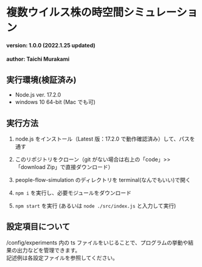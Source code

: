 # 複数ウイルス株の時空間シミュレーション

#### version: 1.0.0 (2022.1.25 updated)

#### author: Taichi Murakami

## 実行環境(検証済み)

- Node.js ver. 17.2.0
- windows 10 64-bit (Mac でも可)

## 実行方法

1. node.js をインストール（Latest 版：17.2.0 で動作確認済み）して、パスを通す

2. このリポジトリをクローン（git がない場合は右上の「code」>> 「download Zip」で直接ダウンロード）

3. people-flow-simulation のディレクトリを terminal(なんでもいい)で開く

4. `npm i` を実行し、必要モジュールをダウンロード

5. `npm start` を実行 (あるいは `node ./src/index.js` と入力して実行)

## 設定項目について

/config/experiments 内の ts ファイルをいじることで、プログラムの挙動や結果の出力などを管理できます。  
記述例は各設定ファイルを参照してください。
